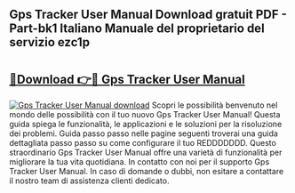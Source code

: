 ## Gps Tracker User Manual Download gratuit PDF - Part-bk1 Italiano Manuale del proprietario del servizio ezc1p

# <h2><a href="http://df9m5e.blite.top/?on=Gps+Tracker+User+Manual">🔗Download 👉🔴 Gps Tracker User Manual</a></h2>

[![Gps Tracker User Manual download](https://i.imgur.com/lujVjoI.png)](http://df9m5e.blite.top/?on=Gps+Tracker+User+Manual)
Scopri le possibilità benvenuto nel mondo delle possibilità con il tuo nuovo Gps Tracker User Manual! Questa guida spiega le funzionalità, le applicazioni e le soluzioni per la risoluzione dei problemi. Guida passo passo nelle pagine seguenti troverai una guida dettagliata passo passo su come configurare il tuo REDDDDDDD. Questo straordinario Gps Tracker User Manual offre una varietà di funzionalità per migliorare la tua vita quotidiana. In contatto con noi per il supporto Gps Tracker User Manual. In caso di domande o dubbi, non esitare a contattare il nostro team di assistenza clienti dedicato.
